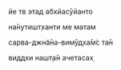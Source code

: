 йе тв этад абхйасӯйанто

на̄нутишт̣ханти ме матам

сарва-джн̃а̄на-вимӯд̣ха̄м̇с та̄н

виддхи нашт̣а̄н ачетасах̣